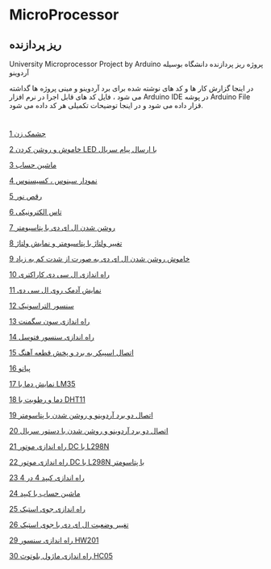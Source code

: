 # MicroProcessor
## ریز پردازنده
University Microprocessor Project by Arduino پروژه ریز پردازنده دانشگاه بوسیله آردوینو

در اینجا گزارش کار ها و کد های نوشته شده برای برد آردوینو و مینی پروژه ها گداشته می شود ، فایل کد های قابل اجرا در نرم افزار Arduino IDE در پوشه Arduino File قزار داده می شود و در اینجا توضیحات تکمیلی هر کد داده می شود.
#

[1 چشمک زن](https://github.com/Alidl81/MICRO/blob/main/1)

[2 خاموش و روشن کردن LED با ارسال پیام سریال](https://github.com/Alidl81/MICRO/tree/main/2)

[3 ماشین حساب ](https://github.com/Alidl81/MICRO/tree/main/2)

[4 نمودار سینوس ، کسیسنوس ](https://github.com/Alidl81/MICRO/tree/main/3)

[5 رقص نور](https://github.com/Alidl81/MICRO/tree/main/3)

[6 تاس الکترونیکی](https://github.com/Alidl81/MICRO/tree/main/4)

[7 روشن شدن ال ای دی با پتاسیومتر](https://github.com/Alidl81/MICRO/tree/main/4)

[8 تغییر ولتاژ با پتاسیومتر و نمایش ولتاژ](https://github.com/Alidl81/MICRO/tree/main/4)

[9 خاموش روشن شدن ال ای دی به صورت از شدت کم به زیاد](https://github.com/Alidl81/MICRO/tree/main/4)

[10 راه اندازی ال سی دی کاراکتری](https://github.com/Alidl81/MICRO/tree/main/5)

[11 نمایش آدمک روی ال سی دی](https://github.com/Alidl81/MICRO/tree/main/5)

[12 سنسور التراسونیک](https://github.com/Alidl81/MICRO/tree/main/5)

[13 راه اندازی سون سگمنت](https://github.com/Alidl81/MICRO/tree/main/6/SevenSegment)

[14 راه اندازی سنسور فتوسل](https://github.com/Alidl81/MICRO/tree/main/6/photocell)

[15 اتصال اسپیکر به برد و پخش قطعه آهنگ](https://github.com/Alidl81/MICRO/tree/main/6/speaker)

[16 پیانو](https://github.com/Alidl81/MICRO/tree/main/7/piano)

[17 نمایش دما با LM35](https://github.com/Alidl81/MICRO/tree/main/7/LM35)

[18 دما و رطوبت با DHT11](https://github.com/Alidl81/MICRO/tree/main/7/DHT11)

[19 اتصال دو برد آردوینو و روشن شدن با پتاسومتر](https://github.com/Alidl81/MICRO/tree/main/8/Master_Slave%20POT)

[20 اتصال دو برد آردوینو و روشن شدن با دستور سریال](https://github.com/Alidl81/MICRO/tree/main/8/Master_Slave_Serial)

[21 راه اندازی موتور DC با L298N](https://github.com/Alidl81/MICRO/tree/main/8/L298N)

[22 راه اندازی موتور DC با L298N با پتاسومتر](https://github.com/Alidl81/MICRO/tree/main/8/L298N%20POT)

[23 راه اندازی کیپد 4 در 4](https://github.com/Alidl81/MICRO/tree/main/9/Keypad/Launch)

[24 ماشین حساب با کیپد ](https://github.com/Alidl81/MICRO/tree/main/9/Keypad/Calculator)

[25 راه اندازی جوی استیک ](https://github.com/Alidl81/MICRO/tree/main/9/Joystick/Launch)

[26 تغییر وضعیت ال ای دی با جوی استیک](https://github.com/Alidl81/MICRO/tree/main/9/Joystick/LED%20Reaction)

[29 راه اندازی سنسور HW201](https://github.com/Alidl81/MICRO/tree/main/10/HW201)

[30 راه اندازی ماژول بلوتوث HC05 ](https://github.com/Alidl81/MICRO/tree/main/10/HC05)
